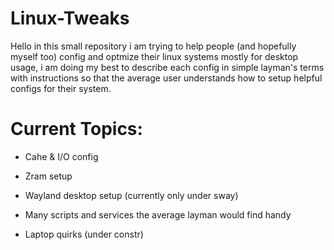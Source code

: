# Linux-Tweaks

Hello in this small repository i am trying to help people (and hopefully myself too) config and optmize their linux systems mostly for desktop usage,
i am doing my best to describe each config in simple layman's terms with instructions so that the average user understands how to setup helpful configs for their system.

# Current Topics:

* Cahe & I/O config

* Zram setup

* Wayland desktop setup (currently only under sway)

* Many scripts and services the average layman would find handy

* Laptop quirks (under constr)
